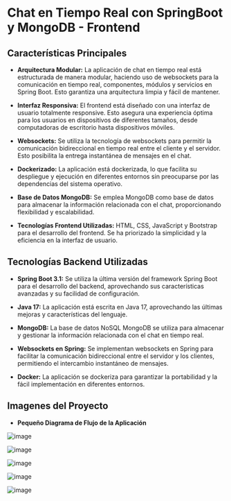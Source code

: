 # Chat en Tiempo Real con SpringBoot y MongoDB - Frontend

## Características Principales

- **Arquitectura Modular:** La aplicación de chat en tiempo real está estructurada de manera modular, haciendo uso de websockets para la comunicación en tiempo real, componentes, módulos y servicios en Spring Boot. Esto garantiza una arquitectura limpia y fácil de mantener.

- **Interfaz Responsiva:** El frontend está diseñado con una interfaz de usuario totalmente responsive. Esto asegura una experiencia óptima para los usuarios en dispositivos de diferentes tamaños, desde computadoras de escritorio hasta dispositivos móviles.

- **Websockets:** Se utiliza la tecnología de websockets para permitir la comunicación bidireccional en tiempo real entre el cliente y el servidor. Esto posibilita la entrega instantánea de mensajes en el chat.

- **Dockerizado:** La aplicación está dockerizada, lo que facilita su despliegue y ejecución en diferentes entornos sin preocuparse por las dependencias del sistema operativo.

- **Base de Datos MongoDB:** Se emplea MongoDB como base de datos para almacenar la información relacionada con el chat, proporcionando flexibilidad y escalabilidad.

- **Tecnologías Frontend Utilizadas:** HTML, CSS, JavaScript y Bootstrap para el desarrollo del frontend. Se ha priorizado la simplicidad y la eficiencia en la interfaz de usuario.

## Tecnologías Backend Utilizadas

- **Spring Boot 3.1:** Se utiliza la última versión del framework Spring Boot para el desarrollo del backend, aprovechando sus características avanzadas y su facilidad de configuración.

- **Java 17:** La aplicación está escrita en Java 17, aprovechando las últimas mejoras y características del lenguaje.

- **MongoDB:** La base de datos NoSQL MongoDB se utiliza para almacenar y gestionar la información relacionada con el chat en tiempo real.

- **Websockets en Spring:** Se implementan websockets en Spring para facilitar la comunicación bidireccional entre el servidor y los clientes, permitiendo el intercambio instantáneo de mensajes.

- **Docker:** La aplicación se dockeriza para garantizar la portabilidad y la fácil implementación en diferentes entornos.

## Imagenes del Proyecto

- **Pequeño Diagrama de Flujo de la Aplicación**

![image](https://github.com/Agslz/springboot-realtime-chat/assets/83142033/0a7b3b01-bcb4-40db-afa1-7a6cb9b8b3f3)

![image](https://github.com/Agslz/springboot-realtime-chat/assets/83142033/0f0101b6-e01a-4624-930b-c5f64133ff82)

![image](https://github.com/Agslz/springboot-realtime-chat/assets/83142033/7ce5f0f7-0614-4c13-95df-cbddfc510a43)

![image](https://github.com/Agslz/springboot-realtime-chat/assets/83142033/519add69-6248-42e7-a094-9d8c2708f628)

![image](https://github.com/Agslz/springboot-realtime-chat/assets/83142033/041fef81-776b-4dae-b7b0-438a1b1579e4)


